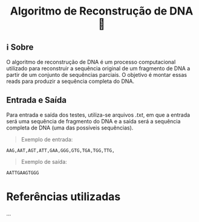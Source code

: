 <h1 align="center"> Algoritmo de Reconstrução de DNA 🧬 </h1>

## ℹ️ Sobre

O algoritmo de reconstrução de DNA é um processo computacional utilizado para reconstruir a sequência original de um fragmento de DNA a partir de um conjunto de sequências parciais. O objetivo é montar essas reads para produzir a sequência completa do DNA.

## Entrada e Saída

Para entrada e saída dos testes, utiliza-se arquivos _.txt_, em que a entrada será uma sequência de fragmento do DNA e a saída será a sequência completa de DNA (uma das possíveis sequências).

> Exemplo de entrada:

```
AAG,AAT,AGT,ATT,GAA,GGG,GTG,TGA,TGG,TTG,
```

> Exemplo de saída:

```
AATTGAAGTGGG
```

# Referências utilizadas

...
